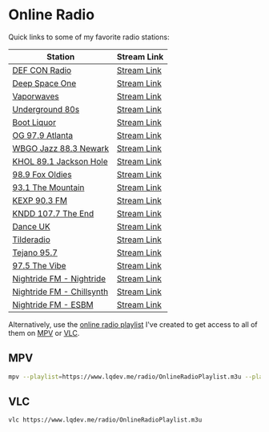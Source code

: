 # Online Radio

Quick links to some of my favorite radio stations:

| Station | Stream Link |
| --- | --- |
| [DEF CON Radio](https://somafm.com/defcon/) | [Stream Link](https://somafm.com/defcon64.pls) |
| [Deep Space One](https://somafm.com/deepspaceone/) | [Stream Link](https://somafm.com/deepspaceone64.pls) |
| [Vaporwaves](https://somafm.com/vaporwaves/) | [Stream Link](https://somafm.com/vaporwaves64.pls) |
| [Underground 80s](https://somafm.com/u80s/) | [Stream Link](https://somafm.com/u80s64.pls) |
| [Boot Liquor](https://somafm.com/bootliquor/) | [Stream Link](https://somafm.com/bootliquor64.pls) |
| [OG 97.9 Atlanta](https://www.og979.com/) | [Stream Link](https://playerservices.streamtheworld.com/api/livestream-redirect/WWWQH3AAC.aac) |
| [WBGO Jazz 88.3 Newark](https://www.wbgo.org) | [Stream Link](https://wbgo.streamguys1.com/wbgo128) |
| [KHOL 89.1 Jackson Hole](https://891khol.org/) | [Stream Link](http://peridot.streamguys.com:6010/live.m3u?_ga=2.245952768.525453867.1658096358-1871105295.1658096351) |
| [98.9 Fox Oldies](https://wgnyfm.com/) | [Stream Link](http://ice64.securenetsystems.net/WGNYFM2) |
| [93.1 The Mountain](https://931themountain.iheart.com/) | [Stream Link](https://stream.revma.ihrhls.com/zc1337) |
| [KEXP 90.3 FM](https://www.kexp.org/) | [Stream Link](https://kexp.streamguys1.com/kexp64.aac) | 
| [KNDD 107.7 The End](https://www.audacy.com/1077theend) | [Stream Link](https://prod-44-203-251-114.amperwave.net/audacy-knddfmaac-hlsc.m3u8?apv=a2&streamsource=Amperwave&dist=Audacy&source=webA2&gpp=DBABrGA%7EBVQqAAAACWA.QA%7EBUoAAAJY.QA%7EBVoAABY%7EBVoAAFg.QA%7EBVKAAAWA%7EBVoAAAFg.QA&c_user_id=f8k%3Aa61b2ebe0ee2d238b75d455d7b12ea57&t_partner_ids=eyJhY3UtdWlkIjoiNzk5OTUyMDk3OTMyIiwiZHluLXVpZCI6IjM4MzQzMjg4NDU2MzkyMzI0NDYiLCJhbi11aWQiOiIwIiwibW0tdWlkIjoiMzNjOTY0YjEtN2IyOS00ZjAwLThlNTItMjMxMDM3NjNjODM1IiwidHJpdG9uLXVpZCI6ImNvb2tpZTo2MzQ1N2MyOS01ZThmLTQ4MDgtOTVlMi01YTFhYjE4ZTRiNTAiLCJhbWItdWlkIjoiNDMzMDIxMTI4MTIyMDU4MTU1OSJ9) |
| [Dance UK](https://danceuk.danceradiouk.com/) | [Stream Link](https://dancestream.danceradiouk.com/stream) |
| [Tilderadio](https://tilderadio.org/) | [Stream Link](https://azuracast.tilderadio.org/radio/8000/radio.ogg) |
| [Tejano 95.7](https://www.tejano957.com/) | [Stream Link](https://live.amperwave.net/direct/alphacorporate-kleyfmaac-ibc4) |
| [97.5 The Vibe](https://www.975thevibe.com/) | [Stream Link](https://24503.live.streamtheworld.com/KSZRFMAAC.aac) | 
| [Nightride FM - Nightride](https://nightride.fm/stations?station=nightride) | [Stream Link](ttps://stream.nightride.fm:8443/nightride/aac_hifi.m3u8) | 
| [Nightride FM - Chillsynth](https://nightride.fm/stations?station=chillsynth) | [Stream Link](ttps://stream.nightride.fm:8443/chillsynth/aac_hifi.m3u8) | 
| [Nightride FM - ESBM](https://nightride.fm/stations?station=esbm) | [Stream Link](ttps://stream.nightride.fm:8443/ebsm/aac_hifi.m3u8) | 

Alternatively, use the [online radio playlist](/radio/OnlineRadioPlaylist.m3u) I've created to get access to all of them on [MPV](https://mpv.io/) or [VLC](https://www.videolan.org/vlc/). 

## MPV

```bash
mpv --playlist=https://www.lqdev.me/radio/OnlineRadioPlaylist.m3u --player-operation-mode=pseudo-gui 
```

## VLC

```bash
vlc https://www.lqdev.me/radio/OnlineRadioPlaylist.m3u
```